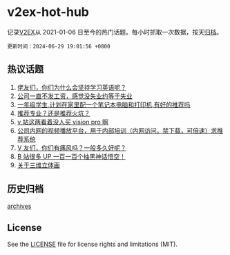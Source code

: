 # v2ex-hot-hub

 记录[V2EX](https://www.v2ex.com/)从 2021-01-06 日至今的热门话题。每小时抓取一次数据，按天[归档](archives)。

`更新时间：2024-06-29 19:01:56 +0800`

## 热议话题

1. [佬友们，你们为什么会坚持学习英语呢？](https://www.v2ex.com/t/1053501)
1. [公司一直不发工资，感觉没失业约等于失业](https://www.v2ex.com/t/1053477)
1. [一年级学生,计划在家里配一个笔记本电脑和打印机,有好的推荐吗](https://www.v2ex.com/t/1053502)
1. [推荐专业？还是推荐火坑？](https://www.v2ex.com/t/1053452)
1. [v 站这两看着没人买 vision pro 啊](https://www.v2ex.com/t/1053534)
1. [公司内网的视频播放平台，用于内部培训（内网访问，禁下载，可倍速）求推荐系统](https://www.v2ex.com/t/1053517)
1. [V 友们，你们有痛风吗？一般多久好呢？](https://www.v2ex.com/t/1053544)
1. [B 站很多 UP 一百一百个抽黑神话悟空！](https://www.v2ex.com/t/1053498)
1. [关于三维立体画](https://www.v2ex.com/t/1053527)

## 历史归档

[archives](archives)

## License

See the [LICENSE](LICENSE) file for license rights and limitations (MIT).
